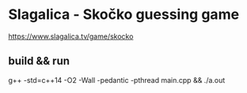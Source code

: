 # Slagalica - Skočko guessing game 

https://www.slagalica.tv/game/skocko

## build && run
g++ -std=c++14 -O2 -Wall -pedantic -pthread main.cpp && ./a.out
